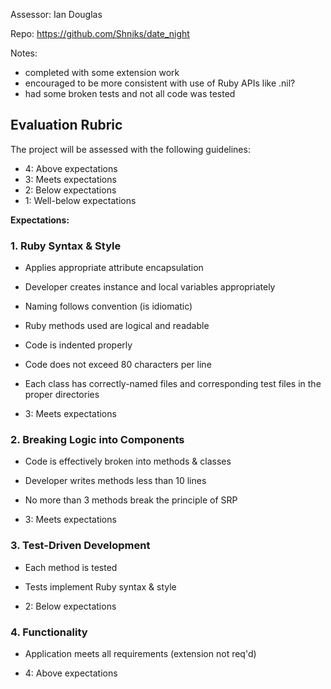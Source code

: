Assessor: Ian Douglas

Repo: https://github.com/Shniks/date_night

Notes:

- completed with some extension work
- encouraged to be more consistent with use of Ruby APIs like .nil?
- had some broken tests and not all code was tested

## Evaluation Rubric

The project will be assessed with the following guidelines:

* 4: Above expectations
* 3: Meets expectations
* 2: Below expectations
* 1: Well-below expectations

**Expectations:**

### 1. Ruby Syntax & Style

* Applies appropriate attribute encapsulation  
* Developer creates instance and local variables appropriately
* Naming follows convention (is idiomatic)
* Ruby methods used are logical and readable
* Code is indented properly
* Code does not exceed 80 characters per line
* Each class has correctly-named files and corresponding test files in the proper directories

* 3: Meets expectations


### 2. Breaking Logic into Components

* Code is effectively broken into methods & classes
* Developer writes methods less than 10 lines
* No more than 3 methods break the principle of SRP

* 3: Meets expectations

### 3. Test-Driven Development

* Each method is tested  
* Tests implement Ruby syntax & style   

* 2: Below expectations

### 4. Functionality

* Application meets all requirements (extension not req'd)

* 4: Above expectations
